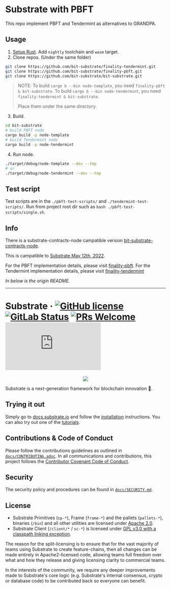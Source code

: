 # Substrate with PBFT

This repo implement PBFT and Tendermint as alternatives to GRANDPA.

## Usage

1. [Setup Rust](https://docs.substrate.io/main-docs/install/). Add `nightly` toolchain and `wasm` target.
2. Clone repos. (Under the same folder)

```bash
git clone https://github.com/bit-substrate/finality-tendermint.git
git clone https://github.com/bit-substrate/finality-pbft.git
git clone https://github.com/bit-substrate/bit-substrate.git
```

> NOTE: To build `cargo b --bin node-template`, you need `finality-pbft & bit-substrate`.
> To build `cargo b --bin node-tendermint`, you need `finality-tendermint & bit-substrate`.
> 
> Place them under the same directory.

3. Build.

```bash
cd bit-substrate
# build PBFT node
cargo build -p node-template
# build Tendermint node
cargo build -p node-tendermint
```

4. Run node.

```bash
./target/debug/node-template --dev --tmp
# or
./target/debug/node-tendermint --dev --tmp
```

## Test script

Test scripts are in the `./pbft-test-scripts/` and `./tendermint-test-scripts/`.
Run from project root dir such as `bash ./pbft-test-scripts/single.sh`.

## Info

There is a substrate-contracts-node campatible version [bit-substrate-contracts-node][substrate].

This is campatible to [Substrate May 12th, 2022](https://github.com/paritytech/substrate/commit/7d233c2446b5a60662400a0a4bcfb78bb3b79ff7).

For the PBFT implementation details, please visit [finality-pbft][pbft].
For the Tendermint implementation details, please visit [finality-tendermint][tendermint]

*In below is the origin README.*

[substrate]: https://github.com/bit-substrate/bit-substrate-contracts-node
[pbft]: https://github.com/bit-substrate/finality-pbft
[tendermint]: https://github.com/bit-substrate/finality-tendermint

---

# Substrate &middot; [![GitHub license](https://img.shields.io/badge/license-GPL3%2FApache2-blue)](#LICENSE) [![GitLab Status](https://gitlab.parity.io/parity/substrate/badges/master/pipeline.svg)](https://gitlab.parity.io/parity/substrate/pipelines) [![PRs Welcome](https://img.shields.io/badge/PRs-welcome-brightgreen.svg)](docs/CONTRIBUTING.adoc) [![Matrix](https://img.shields.io/matrix/substrate-technical:matrix.org)](https://matrix.to/#/#substrate-technical:matrix.org)

<p align="center">
  <img src="/docs/media/sub.gif">
</p>

Substrate is a next-generation framework for blockchain innovation 🚀.

## Trying it out

Simply go to [docs.substrate.io](https://docs.substrate.io) and follow the
[installation](https://docs.substrate.io/v3/getting-started/overview) instructions. You can
also try out one of the [tutorials](https://docs.substrate.io/tutorials/).

## Contributions & Code of Conduct

Please follow the contributions guidelines as outlined in [`docs/CONTRIBUTING.adoc`](docs/CONTRIBUTING.adoc). In all communications and contributions, this project follows the [Contributor Covenant Code of Conduct](docs/CODE_OF_CONDUCT.md).

## Security

The security policy and procedures can be found in [`docs/SECURITY.md`](docs/SECURITY.md).

## License

- Substrate Primitives (`sp-*`), Frame (`frame-*`) and the pallets (`pallets-*`), binaries (`/bin`) and all other utilities are licensed under [Apache 2.0](LICENSE-APACHE2).
- Substrate Client (`/client/*` / `sc-*`) is licensed under [GPL v3.0 with a classpath linking exception](LICENSE-GPL3).

The reason for the split-licensing is to ensure that for the vast majority of teams using Substrate to create feature-chains, then all changes can be made entirely in Apache2-licensed code, allowing teams full freedom over what and how they release and giving licensing clarity to commercial teams.

In the interests of the community, we require any deeper improvements made to Substrate's core logic (e.g. Substrate's internal consensus, crypto or database code) to be contributed back so everyone can benefit.

